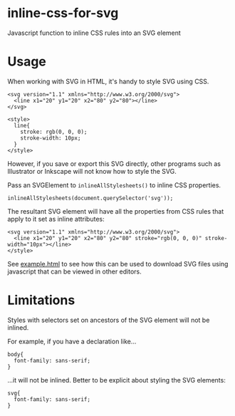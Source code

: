 # inline-css-for-svg
Javascript function to inline CSS rules into an SVG element

# Usage
When working with SVG in HTML, it's handy to style SVG using CSS.

```
<svg version="1.1" xmlns="http://www.w3.org/2000/svg">
  <line x1="20" y1="20" x2="80" y2="80"></line>
</svg>

<style>
  line{
    stroke: rgb(0, 0, 0);
    stroke-width: 10px;
  }
</style>
```

However, if you save or export this SVG directly, other programs such as Illustrator or Inkscape will not know how to style the SVG.

Pass an SVGElement to `inlineAllStylesheets()` to inline CSS properties.

```
inlineAllStylesheets(document.querySelector('svg'));
```

The resultant SVG element will have all the properties from CSS rules that apply to it set as inline attributes:

```
<svg version="1.1" xmlns="http://www.w3.org/2000/svg">
  <line x1="20" y1="20" x2="80" y2="80" stroke="rgb(0, 0, 0)" stroke-width="10px"></line>
</style>
```

See [example.html](example.html) to see how this can be used to download SVG files using javascript that can be viewed in other editors.

# Limitations
Styles with selectors set on ancestors of the SVG element will not be inlined.

For example, if you have a declaration like...

```
body{
  font-family: sans-serif;
}
```

...it will not be inlined. Better to be explicit about styling the SVG elements:

```
svg{
  font-family: sans-serif;
}
```
